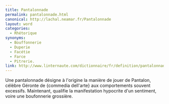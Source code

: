 ```yaml
---
title: Pantalonnade
permalink: pantalonnade.html
canonical: http://lachal.neamar.fr/Pantalonnade
layout: word
categories:
  - Rhétorique
synonyms:
  - Bouffonnerie
  - Duperie
  - Facétie
  - Farce
  - Pitrerie.
link: http://www.linternaute.com/dictionnaire/fr/definition/pantalonnade/
---
```


Une pantalonnade désigne à l'origine la manière de jouer de Pantalon, célèbre Géronte de \{commedia dell'arte} aux comportements souvent excessifs. Maintenant, qualifie la manifestation hypocrite d'un sentiment, voire une boufonnerie grossière.

